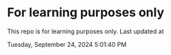 # For learning purposes only
This repo is for learning purposes only.
Last updated at

Tuesday, September 24, 2024 5:01:40 PM


